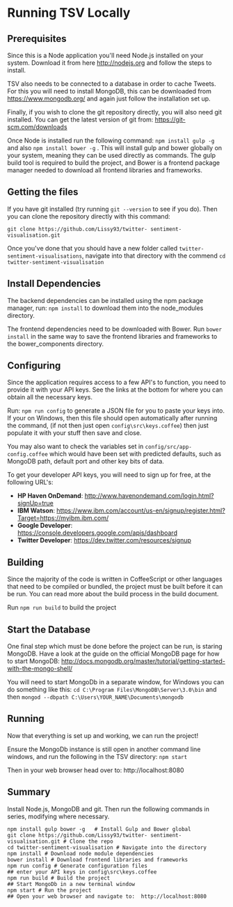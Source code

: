 # Running TSV Locally 

## Prerequisites
Since this is a Node application you'll need Node.js installed on your system. Download it from here http://nodejs.org and follow the steps to install.

TSV also needs to be connected to a database in order to cache Tweets. For this you will need to install MongoDB, this can be downloaded from https://www.mongodb.org/ and again just follow the installation set up.

Finally, if you wish to clone the git repository directly, you will also need git installed. You can get the latest version of git from: https://git-scm.com/downloads 

Once Node is installed run the following command:
```npm install gulp -g``` and also ```npm install bower -g``` . This will install gulp and bower globally on your system, meaning they can be used directly as commands. The gulp build tool is required to build the project, and Bower is a frontend package manager needed to download all frontend libraries and frameworks.

## Getting the files
If you have git installed (try running ```git --version``` to see if you do). Then you can clone the repository directly with this command:

```git clone https://github.com/Lissy93/twitter- sentiment-visualisation.git```

Once you've done that you should have a new folder called `twitter-sentiment-visualisations`, navigate into that directory with the commend `cd twitter-sentiment-visualisation`

## Install Dependencies 
The backend dependencies can be installed using the npm package manager, run: `npm install` to download them into the node_modules directory. 

The frontend dependencies need to be downloaded with Bower. Run `bower install` in the same way to save the frontend libraries and frameworks to the bower_components directory.

## Configuring
Since the application requires access to a few API's to function, you need to provide it with your API keys. See the links at the bottom for where you can obtain all the necessary keys.

Run: `npm run config` to generate a JSON file for you to paste your keys into. If your on Windows, then this file should open automatically after running the command, (if not then just open `config\src\keys.coffee`) then just populate it with your stuff then save and close. 

You may also want to check the variables set in `config/src/app-config.coffee` which would have been set with predicted defaults, such as MongoDB path, default port and other key bits of data.

To get your developer API keys, you will need to sign up for free, at the following URL's:

- **HP Haven OnDemand**: http://www.havenondemand.com/login.html?signUp=true
- **IBM Watson**: https://www.ibm.com/account/us-en/signup/register.html?Target=https://myibm.ibm.com/
- **Google Developer**: https://console.developers.google.com/apis/dashboard
- **Twitter Developer**: https://dev.twitter.com/resources/signup


## Building
Since the majority of the code is written in CoffeeScript or other languages that need to be compiled or bundled, the project must be built before it can be run. You can read more about the build process in the build document.

Run `npm run build` to build the project


## Start the Database
One final step which must be done before the project can be run, is staring MongoDB.
Have a look at the guide on the official MongoDB page for how to start MongoDB: http://docs.mongodb.org/master/tutorial/getting-started-with-the-mongo-shell/

You will need to start MongoDb in a separate window, for Windows you can do something like this: `cd C:\Program Files\MongoDB\Server\3.0\bin` and then `mongod --dbpath C:\Users\YOUR_NAME\Documents\mongodb`


## Running
Now that everything is set up and working, we can run the project! 

Ensure the MongoDb instance is still open in another command line windows, and run the following in the TSV directory: `npm start`


Then in your web browser head over to:  http://localhost:8080


## Summary
Install Node.js, MongoDB and git. Then run the following commands in series, modifying where necessary.
```
npm install gulp bower -g   # Install Gulp and Bower global
git clone https://github.com/Lissy93/twitter- sentiment-visualisation.git # Clone the repo
cd twitter-sentiment-visualisation # Navigate into the directory
npm install # Download node module dependencies 
bower install # Download frontend libraries and frameworks
npm run config # Generate configuration files
## enter your API keys in config\src\keys.coffee
npm run build # Build the project 
## Start MongoDb in a new terminal window
npm start # Run the project
## Open your web browser and navigate to:  http://localhost:8080

```
